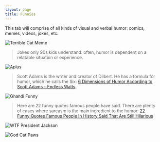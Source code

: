 ```yaml
---
layout: page
title: Funnies
---
```


<p class="message">
  This tab will comprise of all kinds of visual and verbal humor: comics, memes, videos, jokes, etc.
</p>

![Terrible Cat Meme](https://actamu.github.io/laughing-aggies/public/images/gym_class.png)

> Jokes only 90s kids understand: often, humor is dependent on a relatable situation or experience.

![Aplus](https://actamu.github.io/laughing-aggies/public/images/Aplus.png)

> Scott Adams is the writer and creator of Dilbert.  He has a formula for humor, which he calls the Six: [6 Dimensions of Humor According to Scott Adams - Endless Watts](http://endlesswatts.com/6-dimensions-of-humor-according-to-scott-adams/).

![Ghandi Funny](https://actamu.github.io/laughing-aggies/public/images/ghandi_funny.jpeg)

> Here are 22 funny quotes famous people have said. There are plenty of cases where sarcasm is the main ingredient to the humor: [22 Funny Quotes Famous People In History Said That Are Still Hilarious](http://theawesomedaily.com/funny-quotes-from-famous-people-in-history/)

![WTF President Jackson](https://actamu.github.io/laughing-aggies/public/images/wtf_presjackson.jpg)

![God Cat Paws](https://actamu.github.io/laughing-aggies/public/images/cat_paws.jpg)

